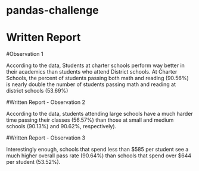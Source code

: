 # pandas-challenge

# Written Report

#Observation 1

According to the data, Students at charter schools perform way better in their academics than students who attend District schools. At Charter Schools, the percent of students passing both math and reading (90.56%) is nearly double the number of students passing math and reading at district schools (53.69%)

#Written Report - Observation 2

According to the data, students attending large schools have a much harder time passing their classes (56.57%) than those at small and medium schools (90.13%) and 90.62%, respectively).

#Written Report - Observation 3

Interestingly enough, schools that spend less than $585 per student see a much higher overall pass rate (90.64%) than schools that spend over $644 per student (53.52%).
